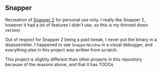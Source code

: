 ## Snapper

Recreation of [Snapper 2](http://cydia.saurik.com/package/com.jontelang.snapper/) for personal use only. I really like Snapper 2, however it had a lot of features I didn't use, so this is my thinned down version

Out of respect for Snapper 2 being a paid tweak, I never put the binary in a disassembler. I happened to see `SnapperWindow` in a visual debugger, and everything else in this project was written from scratch. 

This project is slightly different than other projects in this repository because of the reasons above, and that it has TODOs
